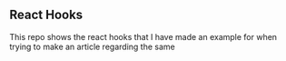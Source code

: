 ## React Hooks

This repo shows the react hooks that I have made an example for when trying to make an article regarding the same
